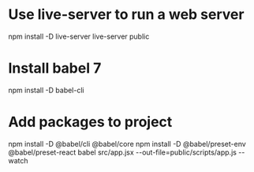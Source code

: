 # Use live-server to run a web server
npm install -D live-server
live-server public

# Install babel 7
npm install -D babel-cli

# Add packages to project
npm install -D @babel/cli @babel/core
npm install -D @babel/preset-env @babel/preset-react
babel src/app.jsx --out-file=public/scripts/app.js --watch